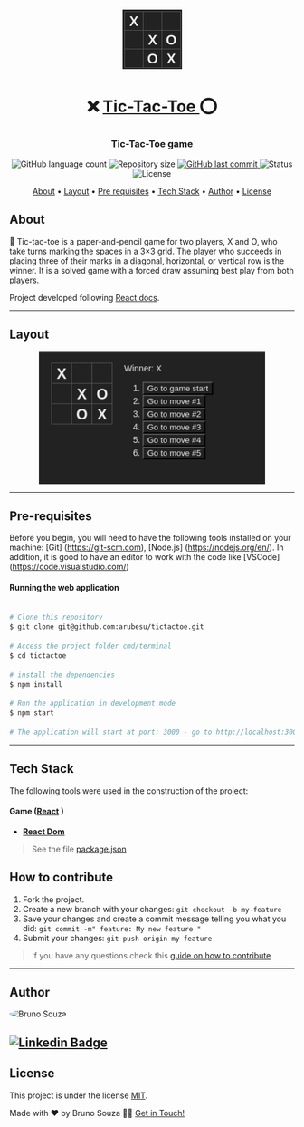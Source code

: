 <h1 align="center">
    <img alt="tictactoe" title="#tictactoe" src="./screenshots/logo.png" />
</h1>

<h1 align="center">

❌  <a href="#"> Tic-Tac-Toe </a> ⭕
</h1>

<h3 align="center">
Tic-Tac-Toe game
</h3>

<p align="center">
  <img alt="GitHub language count" src="https://img.shields.io/github/languages/count/arubesu/tictactoe">

  <img alt="Repository size" src="https://img.shields.io/github/repo-size/arubesu/tictactoe">

  <a href="https://github.com/arubesu/tictactoe/commits/master">
    <img alt="GitHub last commit" src="https://img.shields.io/github/last-commit/arubesu/tictactoe">
  </a>
    <img alt="Status" src="https://img.shields.io/badge/Status-Finished-green">

   <img alt="License" src="https://img.shields.io/badge/license-MIT-brightgreen">
</p>


<p align="center">
 <a href="#about">About</a> •
 <a href="#layout">Layout</a> •
 <a href="#pre-requisites"> Pre requisites</a> •
 <a href="#tech-stack">Tech Stack</a> •
 <a href="#author">Author</a> •
 <a href="#license">License</a>

</p>


## About

🔎 Tic-tac-toe is a paper-and-pencil game for two players, X and O, who take turns marking the spaces in a 3×3 grid. The player who succeeds in placing three of their marks in a diagonal, horizontal, or vertical row is the winner. It is a solved game with a forced draw assuming best play from both players. 

Project developed following [React docs](https://reactjs.org/tutorial/tutorial.html).

---

## Layout

<p align="center" style="display: flex; align-items: flex-start; justify-content: center;">
 <img  alt="Game"  title="#HomePage"  src="./screenshots/game.png"  width="400px">

</p>

---

## Pre-requisites

Before you begin, you will need to have the following tools installed on your machine:
[Git] (https://git-scm.com), [Node.js] (https://nodejs.org/en/).
In addition, it is good to have an editor to work with the code like [VSCode] (https://code.visualstudio.com/)

#### Running the web application

```bash

# Clone this repository
$ git clone git@github.com:arubesu/tictactoe.git

# Access the project folder cmd/terminal
$ cd tictactoe

# install the dependencies
$ npm install

# Run the application in development mode
$ npm start

# The application will start at port: 3000 - go to http://localhost:3000

```
---

## Tech Stack

The following tools were used in the construction of the project:

#### **Game**  ([React](https://reactjs.org/) ) 

-   **[React Dom](https://pt-br.reactjs.org/docs/react-dom.html)**

> See the file  [package.json](https://github.com/arubesu/tictactoe/blob/master/package.json)

## How to contribute

1. Fork the project.
2. Create a new branch with your changes: `git checkout -b my-feature`
3. Save your changes and create a commit message telling you what you did: `git commit -m" feature: My new feature "`
4. Submit your changes: `git push origin my-feature`
> If you have any questions check this [guide on how to contribute](https://github.com/firstcontributions/first-contributions)

---

## Author

 <img style="border-radius: 50%;" src="https://avatars.githubusercontent.com/u/29710382?v=4" width="100px;" alt="Bruno Souza"/>
 <br />

 [![Linkedin Badge](https://img.shields.io/badge/-Bruno_Souza-blue?style=flat-square&logo=Linkedin&logoColor=white&link=https://www.linkedin.com/in/bruno-a-souza/)](https://www.linkedin.com/in/bruno-a-souza/)
---

## License

This project is under the license [MIT](./LICENSE).

Made with ❤️  by Bruno Souza 👋🏽 [Get in Touch!](https://www.linkedin.com/in/bruno-a-souza/)
